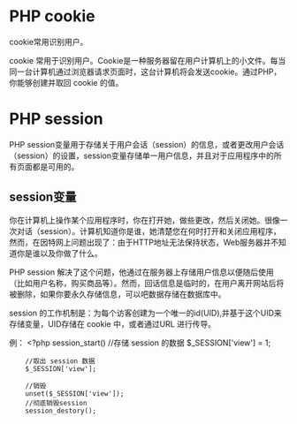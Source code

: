 # PHP cookie #

cookie常用识别用户。

cookie 常用于识别用户。Cookie是一种服务器留在用户计算机上的小文件。每当同一台计算机通过浏览器请求页面时，这台计算机将会发送cookie。通过PHP，你能够创建并取回 cookie 的值。



# PHP session #

PHP session变量用于存储关于用户会话（session）的信息，或者更改用户会话（session）的设置，session变量存储单一用户信息，并且对于应用程序中的所有页面都是可用的。

## session变量 ##

你在计算机上操作某个应用程序时，你在打开她，做些更改，然后关闭她。很像一次对话（session）。计算机知道你是谁，她清楚您在何时打开和关闭应用程序，然而，在因特网上问题出现了：由于HTTP地址无法保持状态，Web服务器并不知道你是谁以及你做了什么。

PHP session 解决了这个问题，他通过在服务器上存储用户信息以便随后使用（比如用户名称，购买商品等）。然而，回话信息是临时的，在用户离开网站后将被删除，如果你要永久存储信息，可以吧数据存储在数据库中。

session 的工作机制是：为每个访客创建为一个唯一的id(UID),并基于这个UID来存储变量，UID存储在 cookie 中，或者通过URL 进行传导。

例：
	<?php
    	session_start()
		//存储 session 的数据
		$_SESSION['view'] = 1;

		//取出 session 数据
		$_SESSION['view'];

		//销毁
		unset($_SESSION['view']);
		//彻底销毁session		
		session_destory();


		